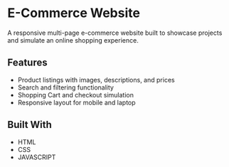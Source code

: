 # E-Commerce Website

A responsive multi-page e-commerce website built to showcase projects and simulate an online shopping experience.

## Features
- Product listings with images, descriptions, and prices
- Search and filtering functionality
- Shopping Cart and checkout simulation
- Responsive layout for mobile and laptop

## Built With
- HTML
- CSS
- JAVASCRIPT

